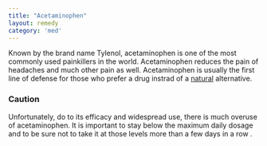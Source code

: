 ```yaml
---
title: "Acetaminophen"
layout: remedy
category: 'med'
---
```


Known by the brand name Tylenol, acetaminophen is one of the most commonly used painkillers in the world.  Acetaminophen reduces the pain of headaches and much other pain as well.  Acetaminophen is usually the first line of defense for those who prefer a drug instrad of a [natural](/natural/) alternative.

### Caution

Unfortunately, do to its efficacy and widespread use, there is much overuse of acetaminophen.  It is important to stay below the maximum daily dosage and to be sure not to take it at those levels more than a few days in a row .

<script type="text/javascript">
amzn_assoc_placement = "adunit0";
amzn_assoc_tracking_id = "headache_xyz-20";
amzn_assoc_ad_mode = "manual";
amzn_assoc_ad_type = "smart";
amzn_assoc_marketplace = "amazon";
amzn_assoc_region = "US";
amzn_assoc_linkid = "249dc8a7f71bbf12c914d809a6ab3e3a";
amzn_assoc_asins = "B003JYQCRO,B002RL8FES,B00HG69D8G,B00GNID1W2";
</script>
<script src="//z-na.amazon-adsystem.com/widgets/onejs?MarketPlace=US"></script>
